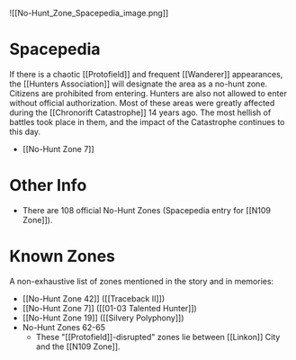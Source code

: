 ![[No-Hunt_Zone_Spacepedia_image.png]]
# Spacepedia
If there is a chaotic [[Protofield]] and frequent [[Wanderer]] appearances, the [[Hunters Association]] will designate the area as a no-hunt zone. Citizens are prohibited from entering. Hunters are also not allowed to enter without official authorization. Most of these areas were greatly affected during the [[Chronorift Catastrophe]] 14 years ago. The most hellish of battles took place in them, and the impact of the Catastrophe continues to this day.

* [[No-Hunt Zone 7]]

# Other Info
* There are 108 official No-Hunt Zones (Spacepedia entry for [[N109 Zone]]).

# Known Zones
A non-exhaustive list of zones mentioned in the story and in memories:
* [[No-Hunt Zone 42]] ([[Traceback II]])
* [[No-Hunt Zone 7]] ([[01-03 Talented Hunter]])
* [[No-Hunt Zone 19]] ([[Silvery Polyphony]])
* No-Hunt Zones 62-65
	* These "[[Protofield]]-disrupted" zones lie between [[Linkon]] City and the [[N109 Zone]].